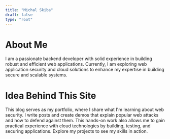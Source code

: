 ```yaml
---
title: "Michal Skiba"
draft: false
type: "root"
---
```


# About Me

I am a passionate backend developer with solid experience in building robust and efficient web applications. Currently, I am exploring web application security and cloud solutions to enhance my expertise in building secure and scalable systems.

# Idea Behind This Site

This blog serves as my portfolio, where I share what I'm learning about web security. I write posts and create demos that explain popular web attacks and how to defend against them. This hands-on work also allows me to gain practical experience with cloud technologies by building, testing, and securing applications. Explore my projects to see my skills in action.

